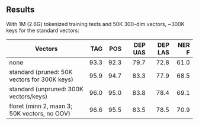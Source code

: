 ## Results

With 1M (2.6G) tokenized training texts and 50K 300-dim vectors, ~300K keys for
the standard vectors:

| Vectors                                      |  TAG |  POS | DEP UAS | DEP LAS | NER F |
| -------------------------------------------- | ---: | ---: | ------: | ------: | ----: |
| none                                         | 93.3 | 92.3 |    79.7 |    72.8 |  61.0 |
| standard (pruned: 50K vectors for 300K keys) | 95.9 | 94.7 |    83.3 |    77.9 |  68.5 |
| standard (unpruned: 300K vectors/keys)       | 96.0 | 95.0 |    83.8 |    78.4 |  69.1 |
| floret (minn 2, maxn 3; 50K vectors, no OOV) | 96.6 | 95.5 |    83.5 |    78.5 |  70.9 |
